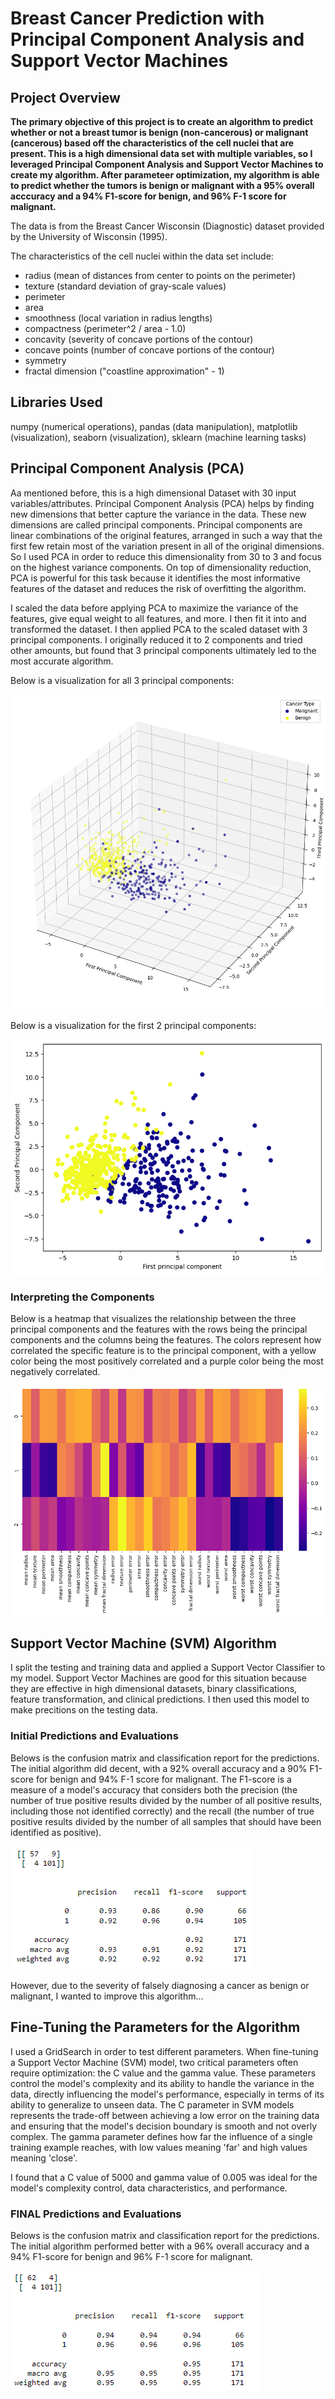 # Breast Cancer Prediction with Principal Component Analysis and Support Vector Machines 

## Project Overview
**The primary objective of this project is to create an algorithm to predict whether or not a breast tumor is benign (non-cancerous) or malignant (cancerous) based off the characteristics of the cell nuclei that are present. This is a high dimensional data set with multiple variables, so I leveraged Principal Component Analysis and Support Vector Machines to create my algorithm. After parameteer optimization, my algorithm is able to predict whether the tumors is benign or malignant with a 95% overall acccuracy and a 94% F1-score for benign, and 96% F-1 score for malignant.** 

The data is from the Breast Cancer Wisconsin (Diagnostic) dataset provided by the University of Wisconsin (1995). 

The characteristics of the cell nuclei within the data set include:
- radius (mean of distances from center to points on the perimeter)
- texture (standard deviation of gray-scale values)
- perimeter
- area
- smoothness (local variation in radius lengths)
- compactness (perimeter^2 / area - 1.0)
- concavity (severity of concave portions of the contour)
- concave points (number of concave portions of the contour)
- symmetry
- fractal dimension ("coastline approximation" - 1)



## Libraries Used
numpy (numerical operations), pandas (data manipulation), matplotlib (visualization), seaborn (visualization), sklearn (machine learning tasks)

## Principal Component Analysis (PCA)

Aa mentioned before, this is a high dimensional Dataset with 30 input variables/attributes. Principal Component Analysis (PCA) helps by finding new dimensions that better capture the variance in the data. These new dimensions are called principal components. Principal components are linear combinations of the original features, arranged in such a way that the first few retain most of the variation present in all of the original dimensions. So I used PCA in order to reduce this dimensionality from 30 to 3 and focus on the highest variance components. On top of dimensionality reduction, PCA is powerful for this task because it identifies the most informative features of the dataset and reduces the risk of overfitting the algorithm.

I scaled the data before applying PCA to maximize the variance of the features, give equal weight to all features, and more. I then fit it into and transformed the dataset. I then applied PCA to the scaled dataset with 3 principal components. I originally reduced it to 2 components and tried other amounts, but found that 3 principal components ultimately led to the most accurate algorithm. 

Below is a visualization for all 3 principal components:

![](images/BC_v1.png)

Below is a visualization for the first 2 principal components:

![](images/BC_v2.png)

### Interpreting the Components
Below is a heatmap that visualizes the relationship between the three principal components and the features with the rows being the principal components and the columns being the features. The colors represent how correlated the specific feature is to the principal component, with a yellow color being the most positively correlated and a purple color being the most negatively correlated.

![](images/BC_heat.png)


## Support Vector Machine (SVM) Algorithm
I split the testing and training data and applied a Support Vector Classifier to my model. Support Vector Machines are good for this situation because they are effective in high dimensional datasets, binary classifications, feature transformation, and clinical predictions. I then used this model to make precitions on the testing data.

### Initial Predictions and Evaluations
Belows is the confusion matrix and classification report for the predictions. The initial algorithm did decent, with a 92% overall accuracy and a 90% F1-score for benign and 94% F-1 score for malignant. The F1-score is a measure of a model's accuracy that considers both the precision (the number of true positive results divided by the number of all positive results, including those not identified correctly) and the recall (the number of true positive results divided by the number of all samples that should have been identified as positive).

![](images/BC_evl1.png)

However, due to the severity of falsely diagnosing a cancer as benign or malignant, I wanted to improve this algorithm...


## Fine-Tuning the Parameters for the Algorithm
I used a GridSearch in order to test different parameters. 
When fine-tuning a Support Vector Machine (SVM) model, two critical parameters often require optimization: the C value and the gamma value. These parameters control the model's complexity and its ability to handle the variance in the data, directly influencing the model's performance, especially in terms of its ability to generalize to unseen data. The C parameter in SVM models represents the trade-off between achieving a low error on the training data and ensuring that the model's decision boundary is smooth and not overly complex. The gamma parameter defines how far the influence of a single training example reaches, with low values meaning 'far' and high values meaning 'close'.

I found that a C value of 5000 and gamma value of 0.005 was ideal for the model's complexity control, data characteristics, and performance. 


### FINAL Predictions and Evaluations
Belows is the confusion matrix and classification report for the predictions. The initial algorithm performed better with a 96% overall accuracy and a 94% F1-score for benign and 96% F-1 score for malignant.

![](images/BC_evl2.png)







